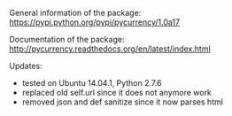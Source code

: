 General information of the package:  
https://pypi.python.org/pypi/pycurrency/1.0a17  
  
Documentation of the package:  
http://pycurrency.readthedocs.org/en/latest/index.html  
  
Updates:
- tested on Ubuntu 14.04.1, Python 2.7.6
- replaced old self.url since it does not anymore work  
- removed json and def sanitize since it now parses html  

